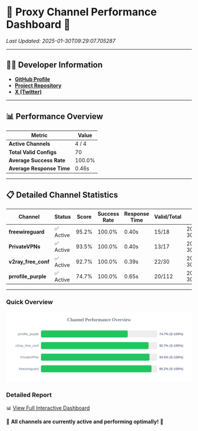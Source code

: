 # 🌟 Proxy Channel Performance Dashboard 🌟

_Last Updated: 2025-01-30T09:29:07.705287_

---

## 👩‍💻 Developer Information

- **[GitHub Profile](https://github.com/4n0nymou3)**  
- **[Project Repository](https://github.com/4n0nymou3/multi-proxy-config-fetcher)**  
- **[X (Twitter)](https://x.com/4n0nymou3)**  

---

## 📊 Performance Overview

| Metric                | Value       |
|-----------------------|-------------|
| **Active Channels**   | 4 / 4       |
| **Total Valid Configs** | 70          |
| **Average Success Rate** | 100.0%      |
| **Average Response Time** | 0.46s       |

---

## 📋 Detailed Channel Statistics

| Channel          | Status     | Score  | Success Rate | Response Time | Valid/Total | Last Success               |
|------------------|------------|--------|--------------|---------------|-------------|----------------------------|
| **freewireguard**  | ✅ Active  | 95.2%  | 100.0% | 0.40s         | 15/18       | 2025-01-30T09:29:07.703913 |
| **PrivateVPNs**  | ✅ Active  | 93.5%  | 100.0% | 0.40s         | 13/17       | 2025-01-30T09:29:07.282544 |
| **v2ray_free_conf**  | ✅ Active  | 92.7%  | 100.0% | 0.39s         | 22/30       | 2025-01-30T09:29:06.845553 |
| **prrofile_purple**  | ✅ Active  | 74.7%  | 100.0% | 0.65s         | 20/112       | 2025-01-30T09:29:06.388823 |

---

### Quick Overview
<div align="center">
  <a href="https://raw.githubusercontent.com/nullluser/NullRepo/refs/heads/main/assets/channel_stats_chart.svg">
    <img src="https://raw.githubusercontent.com/nullluser/NullRepo/refs/heads/main/assets/channel_stats_chart.svg" alt="Source Performance Statistics" width="800">
  </a>
</div>

### Detailed Report
📊 [View Full Interactive Dashboard](https://htmlpreview.github.io/?https://github.com/nullluser/NullRepo/blob/main/assets/performance_report.html)

🎉 **All channels are currently active and performing optimally!** 🎉

